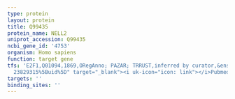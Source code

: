 ```yaml
---
type: protein
layout: protein
title: Q99435
protein_name: NELL2
uniprot_accession: Q99435
ncbi_gene_id: '4753'
organism: Homo sapiens
function: target gene
tfs: 'E2F1,Q01094,1869,ORegAnno; PAZAR; TRRUST,inferred by curator,&ensp;<a href="https://www.ncbi.nlm.nih.gov/pubmed/?term=18971253;
  23829315%5Buid%5D" target="_blank"><i uk-icon="icon: link"></i>Pubmed</a>'
targets: ''
binding_sites: ''
---
```

